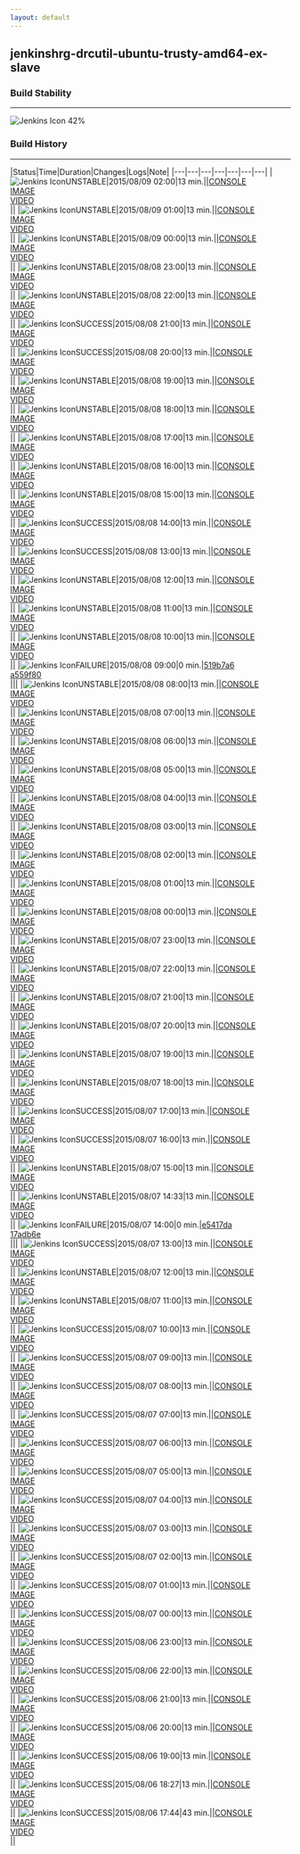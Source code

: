 ```yaml
---
layout: default
---
```

## jenkinshrg-drcutil-ubuntu-trusty-amd64-ex-slave
### Build Stability
___
![Jenkins Icon](http://jenkinshrg.github.io/images/48x48/health-40to59.png)
42%
  
### Build History
___
|Status|Time|Duration|Changes|Logs|Note|
|---|---|---|---|---|---|---|
|![Jenkins Icon](http://jenkinshrg.github.io/images/24x24/yellow.png)UNSTABLE|2015/08/09 02:00|13 min.||[CONSOLE](https://drive.google.com/file/d/0B54sHwaxmuM4aS02dURqTWw0aFE/view?usp=drivesdk)<br>[IMAGE](https://drive.google.com/file/d/0B54sHwaxmuM4aGRVVF9qd0ZoUjQ/view?usp=drivesdk)<br>[VIDEO](https://drive.google.com/file/d/0B54sHwaxmuM4eUVfTllwaWd4VUk/view?usp=drivesdk)<br>||
|![Jenkins Icon](http://jenkinshrg.github.io/images/24x24/yellow.png)UNSTABLE|2015/08/09 01:00|13 min.||[CONSOLE](https://drive.google.com/file/d/0B54sHwaxmuM4Xy1wV3BFbDlxcTA/view?usp=drivesdk)<br>[IMAGE](https://drive.google.com/file/d/0B54sHwaxmuM4NlZFQUZmV2ViOFk/view?usp=drivesdk)<br>[VIDEO](https://drive.google.com/file/d/0B54sHwaxmuM4MkotOGE1OVlBTUU/view?usp=drivesdk)<br>||
|![Jenkins Icon](http://jenkinshrg.github.io/images/24x24/yellow.png)UNSTABLE|2015/08/09 00:00|13 min.||[CONSOLE](https://drive.google.com/file/d/0B54sHwaxmuM4eGstc0pFNVl2UEk/view?usp=drivesdk)<br>[IMAGE](https://drive.google.com/file/d/0B54sHwaxmuM4X2szOWVKUHEwUEk/view?usp=drivesdk)<br>[VIDEO](https://drive.google.com/file/d/0B54sHwaxmuM4V2pUanZ6Q0NsVEU/view?usp=drivesdk)<br>||
|![Jenkins Icon](http://jenkinshrg.github.io/images/24x24/yellow.png)UNSTABLE|2015/08/08 23:00|13 min.||[CONSOLE](https://drive.google.com/file/d/0B54sHwaxmuM4dG9zTWpicWc4SXc/view?usp=drivesdk)<br>[IMAGE](https://drive.google.com/file/d/0B54sHwaxmuM4X3Y2T2FhZXZWRkk/view?usp=drivesdk)<br>[VIDEO](https://drive.google.com/file/d/0B54sHwaxmuM4U0ExT1FEeW92Vjg/view?usp=drivesdk)<br>||
|![Jenkins Icon](http://jenkinshrg.github.io/images/24x24/yellow.png)UNSTABLE|2015/08/08 22:00|13 min.||[CONSOLE](https://drive.google.com/file/d/0B54sHwaxmuM4bTM0ZkVvYzEtOVE/view?usp=drivesdk)<br>[IMAGE](https://drive.google.com/file/d/0B54sHwaxmuM4cTlXVkU5NXNyLVU/view?usp=drivesdk)<br>[VIDEO](https://drive.google.com/file/d/0B54sHwaxmuM4Sm9qMHdEbFFNZDA/view?usp=drivesdk)<br>||
|![Jenkins Icon](http://jenkinshrg.github.io/images/24x24/blue.png)SUCCESS|2015/08/08 21:00|13 min.||[CONSOLE](https://drive.google.com/file/d/0B54sHwaxmuM4VFdyblE1bzMyLUE/view?usp=drivesdk)<br>[IMAGE](https://drive.google.com/file/d/0B54sHwaxmuM4Sjl0S2lDUVpVQmM/view?usp=drivesdk)<br>[VIDEO](https://drive.google.com/file/d/0B54sHwaxmuM4QWlZVmI0WnB6aUk/view?usp=drivesdk)<br>||
|![Jenkins Icon](http://jenkinshrg.github.io/images/24x24/blue.png)SUCCESS|2015/08/08 20:00|13 min.||[CONSOLE](https://drive.google.com/file/d/0B54sHwaxmuM4VGZDeWxGeGkzSW8/view?usp=drivesdk)<br>[IMAGE](https://drive.google.com/file/d/0B54sHwaxmuM4UFJTUEp6UlpIbXc/view?usp=drivesdk)<br>[VIDEO](https://drive.google.com/file/d/0B54sHwaxmuM4QUM3TDQtMzk4ZkE/view?usp=drivesdk)<br>||
|![Jenkins Icon](http://jenkinshrg.github.io/images/24x24/yellow.png)UNSTABLE|2015/08/08 19:00|13 min.||[CONSOLE](https://drive.google.com/file/d/0B54sHwaxmuM4UDBxNGZTTVUweVE/view?usp=drivesdk)<br>[IMAGE](https://drive.google.com/file/d/0B54sHwaxmuM4VTNJQnRPa2pORzQ/view?usp=drivesdk)<br>[VIDEO](https://drive.google.com/file/d/0B54sHwaxmuM4RUJMNDM2VDBPNFE/view?usp=drivesdk)<br>||
|![Jenkins Icon](http://jenkinshrg.github.io/images/24x24/yellow.png)UNSTABLE|2015/08/08 18:00|13 min.||[CONSOLE](https://drive.google.com/file/d/0B54sHwaxmuM4NUMwbDFRbnp6TGM/view?usp=drivesdk)<br>[IMAGE](https://drive.google.com/file/d/0B54sHwaxmuM4Zks2YVRBVUdjRVE/view?usp=drivesdk)<br>[VIDEO](https://drive.google.com/file/d/0B54sHwaxmuM4QjY4TUxvVzZpQlk/view?usp=drivesdk)<br>||
|![Jenkins Icon](http://jenkinshrg.github.io/images/24x24/yellow.png)UNSTABLE|2015/08/08 17:00|13 min.||[CONSOLE](https://drive.google.com/file/d/0B54sHwaxmuM4RW1xUkZzUGhYMmM/view?usp=drivesdk)<br>[IMAGE](https://drive.google.com/file/d/0B54sHwaxmuM4OWdVaHRPZDBTNU0/view?usp=drivesdk)<br>[VIDEO](https://drive.google.com/file/d/0B54sHwaxmuM4VlpmdUUtT085bDQ/view?usp=drivesdk)<br>||
|![Jenkins Icon](http://jenkinshrg.github.io/images/24x24/yellow.png)UNSTABLE|2015/08/08 16:00|13 min.||[CONSOLE](https://drive.google.com/file/d/0B54sHwaxmuM4RG4wR0MtaVRzXzg/view?usp=drivesdk)<br>[IMAGE](https://drive.google.com/file/d/0B54sHwaxmuM4clE2VkwtSGRlR0E/view?usp=drivesdk)<br>[VIDEO](https://drive.google.com/file/d/0B54sHwaxmuM4bnBSWU1rQVZOcUU/view?usp=drivesdk)<br>||
|![Jenkins Icon](http://jenkinshrg.github.io/images/24x24/yellow.png)UNSTABLE|2015/08/08 15:00|13 min.||[CONSOLE](https://drive.google.com/file/d/0B54sHwaxmuM4N3VNeHBUOXFIc3M/view?usp=drivesdk)<br>[IMAGE](https://drive.google.com/file/d/0B54sHwaxmuM4N0xyV1NZNG5YRTg/view?usp=drivesdk)<br>[VIDEO](https://drive.google.com/file/d/0B54sHwaxmuM4ZVpJMkFoNVA3WWM/view?usp=drivesdk)<br>||
|![Jenkins Icon](http://jenkinshrg.github.io/images/24x24/blue.png)SUCCESS|2015/08/08 14:00|13 min.||[CONSOLE](https://drive.google.com/file/d/0B54sHwaxmuM4Wmd6R0xZbW9DOXc/view?usp=drivesdk)<br>[IMAGE](https://drive.google.com/file/d/0B54sHwaxmuM4aHBUblhDdElVUVE/view?usp=drivesdk)<br>[VIDEO](https://drive.google.com/file/d/0B54sHwaxmuM4dHMxVVNxeHZjd2s/view?usp=drivesdk)<br>||
|![Jenkins Icon](http://jenkinshrg.github.io/images/24x24/blue.png)SUCCESS|2015/08/08 13:00|13 min.||[CONSOLE](https://drive.google.com/file/d/0B54sHwaxmuM4NHMtR0t0Z0p2RkE/view?usp=drivesdk)<br>[IMAGE](https://drive.google.com/file/d/0B54sHwaxmuM4RUc3VkdTMXhpZTg/view?usp=drivesdk)<br>[VIDEO](https://drive.google.com/file/d/0B54sHwaxmuM4SEtRMDM2VzRObEk/view?usp=drivesdk)<br>||
|![Jenkins Icon](http://jenkinshrg.github.io/images/24x24/yellow.png)UNSTABLE|2015/08/08 12:00|13 min.||[CONSOLE](https://drive.google.com/file/d/0B54sHwaxmuM4c01kT0w4UGg3dTQ/view?usp=drivesdk)<br>[IMAGE](https://drive.google.com/file/d/0B54sHwaxmuM4OVl0Yk9LUGRsd2c/view?usp=drivesdk)<br>[VIDEO](https://drive.google.com/file/d/0B54sHwaxmuM4SHNkQVRJcTZzWlE/view?usp=drivesdk)<br>||
|![Jenkins Icon](http://jenkinshrg.github.io/images/24x24/yellow.png)UNSTABLE|2015/08/08 11:00|13 min.||[CONSOLE](https://drive.google.com/file/d/0B54sHwaxmuM4TVczbFUwaU1lMkU/view?usp=drivesdk)<br>[IMAGE](https://drive.google.com/file/d/0B54sHwaxmuM4a2p4blhERjdqU3c/view?usp=drivesdk)<br>[VIDEO](https://drive.google.com/file/d/0B54sHwaxmuM4YllteWtiM0xQZVE/view?usp=drivesdk)<br>||
|![Jenkins Icon](http://jenkinshrg.github.io/images/24x24/yellow.png)UNSTABLE|2015/08/08 10:00|13 min.||[CONSOLE](https://drive.google.com/file/d/0B54sHwaxmuM4M3NNZ1ZiUGkzU3M/view?usp=drivesdk)<br>[IMAGE](https://drive.google.com/file/d/0B54sHwaxmuM4RGR2czg0OXlORHM/view?usp=drivesdk)<br>[VIDEO](https://drive.google.com/file/d/0B54sHwaxmuM4Y1hYbWdPNGJsTHc/view?usp=drivesdk)<br>||
|![Jenkins Icon](http://jenkinshrg.github.io/images/24x24/red.png)FAILURE|2015/08/08 09:00|0 min.|[519b7a6](https://github.com/fkanehiro/openhrp3/commit/519b7a6bedd658343f6fb74f255174d88189036e)<br>[a559f80](https://github.com/fkanehiro/openhrp3/commit/a559f80bad269709c79471fe0b23e6fa52364dda)<br>|||
|![Jenkins Icon](http://jenkinshrg.github.io/images/24x24/yellow.png)UNSTABLE|2015/08/08 08:00|13 min.||[CONSOLE](https://drive.google.com/file/d/0B54sHwaxmuM4RVpqQ1BQUDVDTzQ/view?usp=drivesdk)<br>[IMAGE](https://drive.google.com/file/d/0B54sHwaxmuM4RExvX2lVakNEa00/view?usp=drivesdk)<br>[VIDEO](https://drive.google.com/file/d/0B54sHwaxmuM4T1FER3hKWTVuUDg/view?usp=drivesdk)<br>||
|![Jenkins Icon](http://jenkinshrg.github.io/images/24x24/yellow.png)UNSTABLE|2015/08/08 07:00|13 min.||[CONSOLE](https://drive.google.com/file/d/0B54sHwaxmuM4VXp4LVBvcEg5U0E/view?usp=drivesdk)<br>[IMAGE](https://drive.google.com/file/d/0B54sHwaxmuM4clBOeUZfQlJsTkU/view?usp=drivesdk)<br>[VIDEO](https://drive.google.com/file/d/0B54sHwaxmuM4dU9pZHRxTE1SUGs/view?usp=drivesdk)<br>||
|![Jenkins Icon](http://jenkinshrg.github.io/images/24x24/yellow.png)UNSTABLE|2015/08/08 06:00|13 min.||[CONSOLE](https://drive.google.com/file/d/0B54sHwaxmuM4M3RfeU1NU2ZrZVE/view?usp=drivesdk)<br>[IMAGE](https://drive.google.com/file/d/0B54sHwaxmuM4NkUwUXl2UUc5eGc/view?usp=drivesdk)<br>[VIDEO](https://drive.google.com/file/d/0B54sHwaxmuM4ajBmMUxtS01ELXc/view?usp=drivesdk)<br>||
|![Jenkins Icon](http://jenkinshrg.github.io/images/24x24/yellow.png)UNSTABLE|2015/08/08 05:00|13 min.||[CONSOLE](https://drive.google.com/file/d/0B54sHwaxmuM4R2J4Nm14N3NnZ1k/view?usp=drivesdk)<br>[IMAGE](https://drive.google.com/file/d/0B54sHwaxmuM4d3ptWGJFa2RGdlE/view?usp=drivesdk)<br>[VIDEO](https://drive.google.com/file/d/0B54sHwaxmuM4TGZfMWgxVXlRck0/view?usp=drivesdk)<br>||
|![Jenkins Icon](http://jenkinshrg.github.io/images/24x24/yellow.png)UNSTABLE|2015/08/08 04:00|13 min.||[CONSOLE](https://drive.google.com/file/d/0B54sHwaxmuM4MWhPLUFyeTJhTVU/view?usp=drivesdk)<br>[IMAGE](https://drive.google.com/file/d/0B54sHwaxmuM4bWZPT3FSa2gzVjQ/view?usp=drivesdk)<br>[VIDEO](https://drive.google.com/file/d/0B54sHwaxmuM4aWpjdnFORGNxN00/view?usp=drivesdk)<br>||
|![Jenkins Icon](http://jenkinshrg.github.io/images/24x24/yellow.png)UNSTABLE|2015/08/08 03:00|13 min.||[CONSOLE](https://drive.google.com/file/d/0B54sHwaxmuM4eDJBSjRCdWlPTGM/view?usp=drivesdk)<br>[IMAGE](https://drive.google.com/file/d/0B54sHwaxmuM4cEd3VjNMV01oVms/view?usp=drivesdk)<br>[VIDEO](https://drive.google.com/file/d/0B54sHwaxmuM4bzNuXzRaVm1GeHM/view?usp=drivesdk)<br>||
|![Jenkins Icon](http://jenkinshrg.github.io/images/24x24/yellow.png)UNSTABLE|2015/08/08 02:00|13 min.||[CONSOLE](https://drive.google.com/file/d/0B54sHwaxmuM4WFRqZXVqZG8xWjQ/view?usp=drivesdk)<br>[IMAGE](https://drive.google.com/file/d/0B54sHwaxmuM4Xzk3eEp0eW5IYVE/view?usp=drivesdk)<br>[VIDEO](https://drive.google.com/file/d/0B54sHwaxmuM4QWI4NGpWOVJJNWc/view?usp=drivesdk)<br>||
|![Jenkins Icon](http://jenkinshrg.github.io/images/24x24/yellow.png)UNSTABLE|2015/08/08 01:00|13 min.||[CONSOLE](https://drive.google.com/file/d/0B54sHwaxmuM4aVZWdjV3amhpTU0/view?usp=drivesdk)<br>[IMAGE](https://drive.google.com/file/d/0B54sHwaxmuM4eThwREZCVENQVlE/view?usp=drivesdk)<br>[VIDEO](https://drive.google.com/file/d/0B54sHwaxmuM4LVU4MDBiN19PZkk/view?usp=drivesdk)<br>||
|![Jenkins Icon](http://jenkinshrg.github.io/images/24x24/yellow.png)UNSTABLE|2015/08/08 00:00|13 min.||[CONSOLE](https://drive.google.com/file/d/0B54sHwaxmuM4Y2lsWE9rVk9zU0k/view?usp=drivesdk)<br>[IMAGE](https://drive.google.com/file/d/0B54sHwaxmuM4N1FNblhIXzFaTzA/view?usp=drivesdk)<br>[VIDEO](https://drive.google.com/file/d/0B54sHwaxmuM4eDhfcVVkX3g4aE0/view?usp=drivesdk)<br>||
|![Jenkins Icon](http://jenkinshrg.github.io/images/24x24/yellow.png)UNSTABLE|2015/08/07 23:00|13 min.||[CONSOLE](https://drive.google.com/file/d/0B54sHwaxmuM4cTZuMnFWQlF0UDA/view?usp=drivesdk)<br>[IMAGE](https://drive.google.com/file/d/0B54sHwaxmuM4eG9fTnc0VVNxMlk/view?usp=drivesdk)<br>[VIDEO](https://drive.google.com/file/d/0B54sHwaxmuM4SFhtcmQ4YnJTa00/view?usp=drivesdk)<br>||
|![Jenkins Icon](http://jenkinshrg.github.io/images/24x24/yellow.png)UNSTABLE|2015/08/07 22:00|13 min.||[CONSOLE](https://drive.google.com/file/d/0B54sHwaxmuM4MDlyYXZvZUh5VlU/view?usp=drivesdk)<br>[IMAGE](https://drive.google.com/file/d/0B54sHwaxmuM4NFUzVkNuclI4bXM/view?usp=drivesdk)<br>[VIDEO](https://drive.google.com/file/d/0B54sHwaxmuM4M0VERkNsdk5MbG8/view?usp=drivesdk)<br>||
|![Jenkins Icon](http://jenkinshrg.github.io/images/24x24/yellow.png)UNSTABLE|2015/08/07 21:00|13 min.||[CONSOLE](https://drive.google.com/file/d/0B54sHwaxmuM4dDBUZkNLNHo2dnM/view?usp=drivesdk)<br>[IMAGE](https://drive.google.com/file/d/0B54sHwaxmuM4ODV3cEpyeDNLOVk/view?usp=drivesdk)<br>[VIDEO](https://drive.google.com/file/d/0B54sHwaxmuM4TXB6YVZ4Nk1BcnM/view?usp=drivesdk)<br>||
|![Jenkins Icon](http://jenkinshrg.github.io/images/24x24/yellow.png)UNSTABLE|2015/08/07 20:00|13 min.||[CONSOLE](https://drive.google.com/file/d/0B54sHwaxmuM4ZnlkcTQxeFhQbzg/view?usp=drivesdk)<br>[IMAGE](https://drive.google.com/file/d/0B54sHwaxmuM4MnV4b0xIY2FTSzA/view?usp=drivesdk)<br>[VIDEO](https://drive.google.com/file/d/0B54sHwaxmuM4MHpXckJDZFJwdzQ/view?usp=drivesdk)<br>||
|![Jenkins Icon](http://jenkinshrg.github.io/images/24x24/yellow.png)UNSTABLE|2015/08/07 19:00|13 min.||[CONSOLE](https://drive.google.com/file/d/0B54sHwaxmuM4MjVzVnRUOWswM00/view?usp=drivesdk)<br>[IMAGE](https://drive.google.com/file/d/0B54sHwaxmuM4blZnb0FlMjVBVFk/view?usp=drivesdk)<br>[VIDEO](https://drive.google.com/file/d/0B54sHwaxmuM4dUpnVHF4S0JkRWs/view?usp=drivesdk)<br>||
|![Jenkins Icon](http://jenkinshrg.github.io/images/24x24/yellow.png)UNSTABLE|2015/08/07 18:00|13 min.||[CONSOLE](https://drive.google.com/file/d/0B54sHwaxmuM4SmtOeXpvUjE4bGs/view?usp=drivesdk)<br>[IMAGE](https://drive.google.com/file/d/0B54sHwaxmuM4TEdZNURkMk1QcjA/view?usp=drivesdk)<br>[VIDEO](https://drive.google.com/file/d/0B54sHwaxmuM4aFpBM2hXbWkyOFE/view?usp=drivesdk)<br>||
|![Jenkins Icon](http://jenkinshrg.github.io/images/24x24/blue.png)SUCCESS|2015/08/07 17:00|13 min.||[CONSOLE](https://drive.google.com/file/d/0B54sHwaxmuM4YW9sUFJVRDJ6cjA/view?usp=drivesdk)<br>[IMAGE](https://drive.google.com/file/d/0B54sHwaxmuM4OUpiRU9oRzF1UUE/view?usp=drivesdk)<br>[VIDEO](https://drive.google.com/file/d/0B54sHwaxmuM4XzZhdVlEbndueHc/view?usp=drivesdk)<br>||
|![Jenkins Icon](http://jenkinshrg.github.io/images/24x24/blue.png)SUCCESS|2015/08/07 16:00|13 min.||[CONSOLE](https://drive.google.com/file/d/0B54sHwaxmuM4dk1WUjJsZ1FQdTQ/view?usp=drivesdk)<br>[IMAGE](https://drive.google.com/file/d/0B54sHwaxmuM4N0ZoWTR3bk92RkU/view?usp=drivesdk)<br>[VIDEO](https://drive.google.com/file/d/0B54sHwaxmuM4Mk9wbGl3NHZVSGc/view?usp=drivesdk)<br>||
|![Jenkins Icon](http://jenkinshrg.github.io/images/24x24/yellow.png)UNSTABLE|2015/08/07 15:00|13 min.||[CONSOLE](https://drive.google.com/file/d/0B54sHwaxmuM4MS1DTURWYmRRMUE/view?usp=drivesdk)<br>[IMAGE](https://drive.google.com/file/d/0B54sHwaxmuM4TEpxSC1udWNwVUk/view?usp=drivesdk)<br>[VIDEO](https://drive.google.com/file/d/0B54sHwaxmuM4Z0c1Zk1MT3BKbG8/view?usp=drivesdk)<br>||
|![Jenkins Icon](http://jenkinshrg.github.io/images/24x24/yellow.png)UNSTABLE|2015/08/07 14:33|13 min.||[CONSOLE](https://drive.google.com/file/d/0B54sHwaxmuM4T01sQWJRT2JvQWs/view?usp=drivesdk)<br>[IMAGE](https://drive.google.com/file/d/0B54sHwaxmuM4R0VlSWowSU5xWFE/view?usp=drivesdk)<br>[VIDEO](https://drive.google.com/file/d/0B54sHwaxmuM4MlpFbi1oaUVOMDg/view?usp=drivesdk)<br>||
|![Jenkins Icon](http://jenkinshrg.github.io/images/24x24/red.png)FAILURE|2015/08/07 14:00|0 min.|[e5417da](https://github.com/jrl-umi3218/hmc2/commit/e5417dad43d61323ce4da6d7abf8884db1a7653c)<br>[17adb6e](https://github.com/jrl-umi3218/hrpsys-humanoid/commit/17adb6ebfbdbe5db64fd6606d977e9b261d48e95)<br>|||
|![Jenkins Icon](http://jenkinshrg.github.io/images/24x24/blue.png)SUCCESS|2015/08/07 13:00|13 min.||[CONSOLE](https://drive.google.com/file/d/0B54sHwaxmuM4ZEU1c0RaVGxVVjA/view?usp=drivesdk)<br>[IMAGE](https://drive.google.com/file/d/0B54sHwaxmuM4RDdrSERTal9WcWs/view?usp=drivesdk)<br>[VIDEO](https://drive.google.com/file/d/0B54sHwaxmuM4T2ZLRDE4dnppTUU/view?usp=drivesdk)<br>||
|![Jenkins Icon](http://jenkinshrg.github.io/images/24x24/yellow.png)UNSTABLE|2015/08/07 12:00|13 min.||[CONSOLE](https://drive.google.com/file/d/0B54sHwaxmuM4N1dSYk9SRDBzREk/view?usp=drivesdk)<br>[IMAGE](https://drive.google.com/file/d/0B54sHwaxmuM4cm90d0dzLVVyNWc/view?usp=drivesdk)<br>[VIDEO](https://drive.google.com/file/d/0B54sHwaxmuM4eFVvdE81WDF3ZjA/view?usp=drivesdk)<br>||
|![Jenkins Icon](http://jenkinshrg.github.io/images/24x24/yellow.png)UNSTABLE|2015/08/07 11:00|13 min.||[CONSOLE](https://drive.google.com/file/d/0B54sHwaxmuM4Q0dha1p6X0E0Nkk/view?usp=drivesdk)<br>[IMAGE](https://drive.google.com/file/d/0B54sHwaxmuM4OGV4WndCX08xZVE/view?usp=drivesdk)<br>[VIDEO](https://drive.google.com/file/d/0B54sHwaxmuM4NVB3UlQ0UDdRT3c/view?usp=drivesdk)<br>||
|![Jenkins Icon](http://jenkinshrg.github.io/images/24x24/blue.png)SUCCESS|2015/08/07 10:00|13 min.||[CONSOLE](https://drive.google.com/file/d/0B54sHwaxmuM4Y05LUjlibjhNZUU/view?usp=drivesdk)<br>[IMAGE](https://drive.google.com/file/d/0B54sHwaxmuM4RWNmMV84Slo4R1E/view?usp=drivesdk)<br>[VIDEO](https://drive.google.com/file/d/0B54sHwaxmuM4WS03X3FHMnBhdlE/view?usp=drivesdk)<br>||
|![Jenkins Icon](http://jenkinshrg.github.io/images/24x24/blue.png)SUCCESS|2015/08/07 09:00|13 min.||[CONSOLE](https://drive.google.com/file/d/0B54sHwaxmuM4V2tueHlOM1BLMGc/view?usp=drivesdk)<br>[IMAGE](https://drive.google.com/file/d/0B54sHwaxmuM4bVlFWXRkWmtvYkk/view?usp=drivesdk)<br>[VIDEO](https://drive.google.com/file/d/0B54sHwaxmuM4N1FhYlNWbFJHenc/view?usp=drivesdk)<br>||
|![Jenkins Icon](http://jenkinshrg.github.io/images/24x24/blue.png)SUCCESS|2015/08/07 08:00|13 min.||[CONSOLE](https://drive.google.com/file/d/0B54sHwaxmuM4VGxIM0Uxb2xNVWs/view?usp=drivesdk)<br>[IMAGE](https://drive.google.com/file/d/0B54sHwaxmuM4X0VqMFp1eTlBc2c/view?usp=drivesdk)<br>[VIDEO](https://drive.google.com/file/d/0B54sHwaxmuM4SWZxQjRKbm5tMVE/view?usp=drivesdk)<br>||
|![Jenkins Icon](http://jenkinshrg.github.io/images/24x24/blue.png)SUCCESS|2015/08/07 07:00|13 min.||[CONSOLE](https://drive.google.com/file/d/0B54sHwaxmuM4NFZBWGdna3UyRFE/view?usp=drivesdk)<br>[IMAGE](https://drive.google.com/file/d/0B54sHwaxmuM4Z2JKOWU5bmt5S2s/view?usp=drivesdk)<br>[VIDEO](https://drive.google.com/file/d/0B54sHwaxmuM4RkxKWThnUzZUaHc/view?usp=drivesdk)<br>||
|![Jenkins Icon](http://jenkinshrg.github.io/images/24x24/blue.png)SUCCESS|2015/08/07 06:00|13 min.||[CONSOLE](https://drive.google.com/file/d/0B54sHwaxmuM4ZHZ3MDZvSnMwR1U/view?usp=drivesdk)<br>[IMAGE](https://drive.google.com/file/d/0B54sHwaxmuM4X0lTdzRxSkVUZlE/view?usp=drivesdk)<br>[VIDEO](https://drive.google.com/file/d/0B54sHwaxmuM4X2dONHdDcGxtT0E/view?usp=drivesdk)<br>||
|![Jenkins Icon](http://jenkinshrg.github.io/images/24x24/blue.png)SUCCESS|2015/08/07 05:00|13 min.||[CONSOLE](https://drive.google.com/file/d/0B54sHwaxmuM4NFZyYjVDQUd1Z00/view?usp=drivesdk)<br>[IMAGE](https://drive.google.com/file/d/0B54sHwaxmuM4Y0FxQ2RWbGpqNzA/view?usp=drivesdk)<br>[VIDEO](https://drive.google.com/file/d/0B54sHwaxmuM4Sy0yZ1NwLXlPLU0/view?usp=drivesdk)<br>||
|![Jenkins Icon](http://jenkinshrg.github.io/images/24x24/blue.png)SUCCESS|2015/08/07 04:00|13 min.||[CONSOLE](https://drive.google.com/file/d/0B54sHwaxmuM4ZDNsbWVQYjdlbHc/view?usp=drivesdk)<br>[IMAGE](https://drive.google.com/file/d/0B54sHwaxmuM4ejcwWWVfTWpadFE/view?usp=drivesdk)<br>[VIDEO](https://drive.google.com/file/d/0B54sHwaxmuM4TmhNZzhoWk5UaWc/view?usp=drivesdk)<br>||
|![Jenkins Icon](http://jenkinshrg.github.io/images/24x24/blue.png)SUCCESS|2015/08/07 03:00|13 min.||[CONSOLE](https://drive.google.com/file/d/0B54sHwaxmuM4TnNjMjQyVjMybkU/view?usp=drivesdk)<br>[IMAGE](https://drive.google.com/file/d/0B54sHwaxmuM4TXZLWHhDN1EwU0E/view?usp=drivesdk)<br>[VIDEO](https://drive.google.com/file/d/0B54sHwaxmuM4ZHNMSjVUT3BLS3c/view?usp=drivesdk)<br>||
|![Jenkins Icon](http://jenkinshrg.github.io/images/24x24/blue.png)SUCCESS|2015/08/07 02:00|13 min.||[CONSOLE](https://drive.google.com/file/d/0B54sHwaxmuM4VUM3OUIyMlU5M1k/view?usp=drivesdk)<br>[IMAGE](https://drive.google.com/file/d/0B54sHwaxmuM4dkxZSks2SkVfZUU/view?usp=drivesdk)<br>[VIDEO](https://drive.google.com/file/d/0B54sHwaxmuM4TkY1TDBzQWlIeHM/view?usp=drivesdk)<br>||
|![Jenkins Icon](http://jenkinshrg.github.io/images/24x24/blue.png)SUCCESS|2015/08/07 01:00|13 min.||[CONSOLE](https://drive.google.com/file/d/0B54sHwaxmuM4RVVnUTdRMGNHNTg/view?usp=drivesdk)<br>[IMAGE](https://drive.google.com/file/d/0B54sHwaxmuM4STV4NzllRWlIUzA/view?usp=drivesdk)<br>[VIDEO](https://drive.google.com/file/d/0B54sHwaxmuM4ZzVhOFp6MjBhX28/view?usp=drivesdk)<br>||
|![Jenkins Icon](http://jenkinshrg.github.io/images/24x24/blue.png)SUCCESS|2015/08/07 00:00|13 min.||[CONSOLE](https://drive.google.com/file/d/0B54sHwaxmuM4QzdQQzNoRllLVEk/view?usp=drivesdk)<br>[IMAGE](https://drive.google.com/file/d/0B54sHwaxmuM4bndxYkRjUWNWaGs/view?usp=drivesdk)<br>[VIDEO](https://drive.google.com/file/d/0B54sHwaxmuM4SDB5UUxodkhGbTA/view?usp=drivesdk)<br>||
|![Jenkins Icon](http://jenkinshrg.github.io/images/24x24/blue.png)SUCCESS|2015/08/06 23:00|13 min.||[CONSOLE](https://drive.google.com/file/d/0B54sHwaxmuM4TDBBX3UtV1dQa1k/view?usp=drivesdk)<br>[IMAGE](https://drive.google.com/file/d/0B54sHwaxmuM4cW5DLXhGcjRGUjA/view?usp=drivesdk)<br>[VIDEO](https://drive.google.com/file/d/0B54sHwaxmuM4VmkxNWxKRFh6THM/view?usp=drivesdk)<br>||
|![Jenkins Icon](http://jenkinshrg.github.io/images/24x24/blue.png)SUCCESS|2015/08/06 22:00|13 min.||[CONSOLE](https://drive.google.com/file/d/0B54sHwaxmuM4Mms1T29RREpIQmM/view?usp=drivesdk)<br>[IMAGE](https://drive.google.com/file/d/0B54sHwaxmuM4S0xqTXJGWW4zSkk/view?usp=drivesdk)<br>[VIDEO](https://drive.google.com/file/d/0B54sHwaxmuM4dVdQZi00dE96ZmM/view?usp=drivesdk)<br>||
|![Jenkins Icon](http://jenkinshrg.github.io/images/24x24/blue.png)SUCCESS|2015/08/06 21:00|13 min.||[CONSOLE](https://drive.google.com/file/d/0B54sHwaxmuM4QmREbmVDb2R3Tlk/view?usp=drivesdk)<br>[IMAGE](https://drive.google.com/file/d/0B54sHwaxmuM4NGs1QXRYdlA1XzA/view?usp=drivesdk)<br>[VIDEO](https://drive.google.com/file/d/0B54sHwaxmuM4SWRvMTF4ZGpNVUU/view?usp=drivesdk)<br>||
|![Jenkins Icon](http://jenkinshrg.github.io/images/24x24/blue.png)SUCCESS|2015/08/06 20:00|13 min.||[CONSOLE](https://drive.google.com/file/d/0B54sHwaxmuM4MGgweUhxX1dxaGs/view?usp=drivesdk)<br>[IMAGE](https://drive.google.com/file/d/0B54sHwaxmuM4QUlMYUw4NnF5Qmc/view?usp=drivesdk)<br>[VIDEO](https://drive.google.com/file/d/0B54sHwaxmuM4ZmJLSS1WdklFNnM/view?usp=drivesdk)<br>||
|![Jenkins Icon](http://jenkinshrg.github.io/images/24x24/blue.png)SUCCESS|2015/08/06 19:00|13 min.||[CONSOLE](https://drive.google.com/file/d/0B54sHwaxmuM4cy1sM3hGZk1malE/view?usp=drivesdk)<br>[IMAGE](https://drive.google.com/file/d/0B54sHwaxmuM4Y2d5NXI0WnNiTVk/view?usp=drivesdk)<br>[VIDEO](https://drive.google.com/file/d/0B54sHwaxmuM4c0Vyam0xcVRTOEU/view?usp=drivesdk)<br>||
|![Jenkins Icon](http://jenkinshrg.github.io/images/24x24/blue.png)SUCCESS|2015/08/06 18:27|13 min.||[CONSOLE](https://drive.google.com/file/d/0B54sHwaxmuM4TXBZdkZNVmJqdkE/view?usp=drivesdk)<br>[IMAGE](https://drive.google.com/file/d/0B54sHwaxmuM4YmFBcklLRlhleTA/view?usp=drivesdk)<br>[VIDEO](https://drive.google.com/file/d/0B54sHwaxmuM4TjRoQWI5QXdVS3c/view?usp=drivesdk)<br>||
|![Jenkins Icon](http://jenkinshrg.github.io/images/24x24/blue.png)SUCCESS|2015/08/06 17:44|43 min.||[CONSOLE](https://drive.google.com/file/d/0B54sHwaxmuM4NllMbVgzb0dvb3c/view?usp=drivesdk)<br>[IMAGE](https://drive.google.com/file/d/0B54sHwaxmuM4VFAzTVZqc0ZJam8/view?usp=drivesdk)<br>[VIDEO](https://drive.google.com/file/d/0B54sHwaxmuM4X2pQY1BsZ1ZuVVk/view?usp=drivesdk)<br>||

